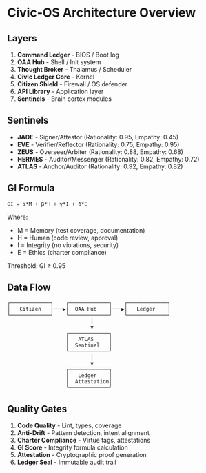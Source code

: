 # Civic-OS Architecture Overview

## Layers

1. **Command Ledger** - BIOS / Boot log
2. **OAA Hub** - Shell / Init system
3. **Thought Broker** - Thalamus / Scheduler
4. **Civic Ledger Core** - Kernel
5. **Citizen Shield** - Firewall / OS defender
6. **API Library** - Application layer
7. **Sentinels** - Brain cortex modules

## Sentinels

- **JADE** - Signer/Attestor (Rationality: 0.95, Empathy: 0.45)
- **EVE** - Verifier/Reflector (Rationality: 0.75, Empathy: 0.95)
- **ZEUS** - Overseer/Arbiter (Rationality: 0.88, Empathy: 0.68)
- **HERMES** - Auditor/Messenger (Rationality: 0.82, Empathy: 0.72)
- **ATLAS** - Anchor/Auditor (Rationality: 0.92, Empathy: 0.82)

## GI Formula

```
GI = α*M + β*H + γ*I + δ*E
```

Where:
- M = Memory (test coverage, documentation)
- H = Human (code review, approval)
- I = Integrity (no violations, security)
- E = Ethics (charter compliance)

Threshold: GI ≥ 0.95

## Data Flow

```
┌─────────────┐    ┌─────────────┐    ┌─────────────┐
│   Citizen   │───▶│  OAA Hub    │───▶│   Ledger    │
└─────────────┘    └─────────────┘    └─────────────┘
                           │
                           ▼
                   ┌─────────────┐
                   │   ATLAS     │
                   │  Sentinel   │
                   └─────────────┘
                           │
                           ▼
                   ┌─────────────┐
                   │   Ledger    │
                   │  Attestation│
                   └─────────────┘
```

## Quality Gates

1. **Code Quality** - Lint, types, coverage
2. **Anti-Drift** - Pattern detection, intent alignment
3. **Charter Compliance** - Virtue tags, attestations
4. **GI Score** - Integrity formula calculation
5. **Attestation** - Cryptographic proof generation
6. **Ledger Seal** - Immutable audit trail
